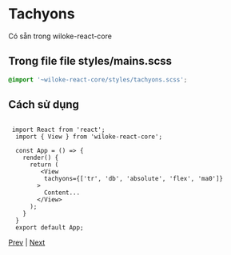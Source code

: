 [4]: ./wiloke-styles.md
[6]: ./css-modules.md

<!-- content -->

# Tachyons

Có sẵn trong wiloke-react-core

## Trong file file styles/mains.scss

```scss
@import '~wiloke-react-core/styles/tachyons.scss';
```

## Cách sử dụng

```JS

 import React from 'react';
  import { View } from 'wiloke-react-core';

  const App = () => {
    render() {
      return (
         <View
          tachyons={['tr', 'db', 'absolute', 'flex', 'ma0']}
        >
          Content...
        </View>
      );
    }
  }
  export default App;
```

<!-- end of content -->

[Prev][4] | [Next][6]
